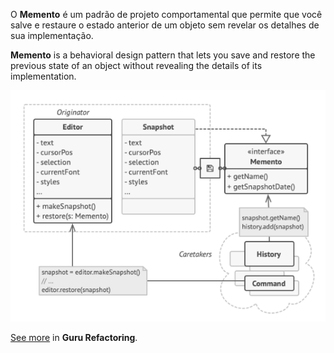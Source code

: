 O **Memento** é um padrão de projeto comportamental que permite que você salve e restaure o estado anterior de um objeto sem revelar os detalhes de sua implementação.

**Memento** is a behavioral design pattern that lets you save and restore the previous state of an object without revealing the details of its implementation.

<p align="center">
  <img src="./pattern.png">
</p>

[See more](https://refactoring.guru/design-patterns/memento) in **Guru Refactoring**.
